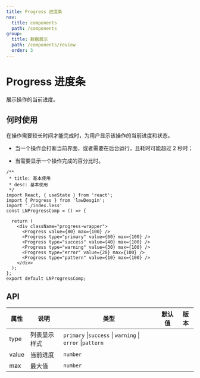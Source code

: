 ```yaml
---
title: Progress 进度条
nav:
  title: components
  path: /components
group:
  title: 数据展示
  path: /components/review
  order: 3
---
```


# Progress 进度条

展示操作的当前进度。

## 何时使用
在操作需要较长时间才能完成时，为用户显示该操作的当前进度和状态。

- 当一个操作会打断当前界面，或者需要在后台运行，且耗时可能超过 2 秒时；

- 当需要显示一个操作完成的百分比时。

```tsx
/**
 * title: 基本使用
 * desc: 基本使用
 */
import React, { useState } from 'react';
import { Progress } from 'lawDesgin';
import './index.less'
const LNProgressComp = () => {

  return (
    <div className="progress-wrapper">
      <Progress value={80} max={100} />
      <Progress type="primary" value={60} max={100} />
      <Progress type="success" value={40} max={100} />
      <Progress type="warning" value={30} max={100} />
      <Progress type="error" value={20} max={100} />
      <Progress type="pattern" value={10} max={100} />
    </div>
  );
};
export default LNProgressComp;
```

## API

| 属性       | 说明         | 类型              | 默认值 | 版本 |
| ---------- | ------------ | ----------------- | ------ | ---- |
| type       | 列表显示样式 | `primary` \|`success` \| `warning` \| `error` \|`pattern` | |   |
| value       | 当前进度 | `number`|  |      |
| max       | 最大值 | `number`|  |      |

